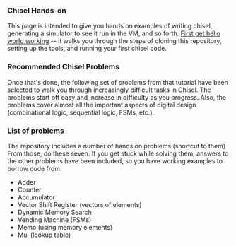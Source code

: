 ### Chisel Hands-on

This page is intended to give you hands on examples of writing chisel, generating a simulator to see it run in the VM, and so forth.
[First get hello world working](https://github.com/librecores/riscv-sodor/wiki/set-up-the-Chisel-environment) -- it walks you through the steps of cloning this repository, setting up the tools, and running your first chisel code.

### Recommended Chisel Problems

Once that's done, the following set of problems from that tutorial have been selected to walk you through increasingly difficult tasks in Chisel. The problems start off easy and increase in difficulty as you progress. Also, the problems cover almost all the important aspects of digital design (combinational logic, sequential logic, FSMs, etc.).

### List of problems

The repository includes a number of hands on problems (shortcut to them) From those, do these seven:
If you get stuck while solving them, answers to the other problems have been included, so you have working examples to borrow code from.

* Adder
* Counter
* Accumulator
* Vector Shift Register (vectors of elements)
* Dynamic Memory Search
* Vending Machine (FSMs)
* Memo (using memory elements)
* Mul (lookup table)